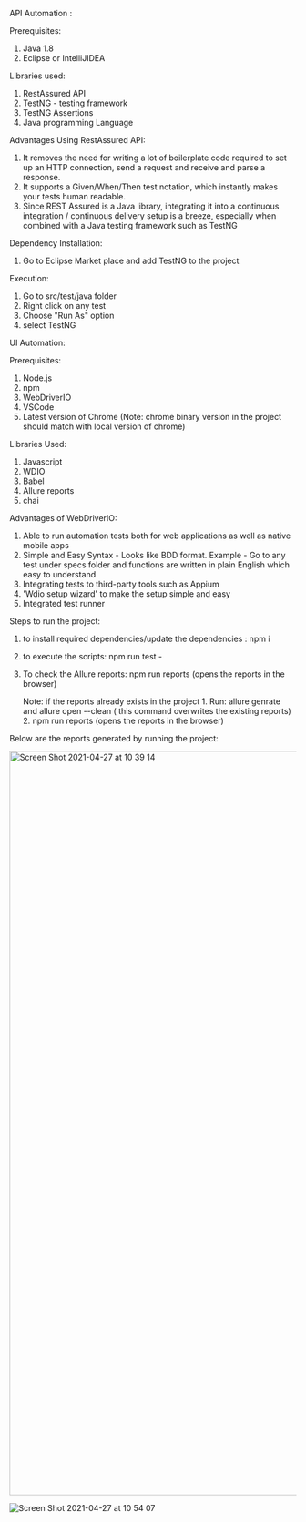 
API Automation :

Prerequisites:

1. Java 1.8
2. Eclipse or IntelliJIDEA

Libraries used:

1. RestAssured API
2. TestNG - testing framework
3. TestNG Assertions 
4. Java programming Language

Advantages Using RestAssured API:

1. It removes the need for writing a lot of boilerplate code required to set up an HTTP connection, send a request and receive and parse a response.
2. It supports a Given/When/Then test notation, which instantly makes your tests human readable.
3. Since REST Assured is a Java library, integrating it into a continuous integration / continuous delivery setup is a breeze, especially when combined with a Java testing framework such as TestNG

Dependency Installation:

1. Go to Eclipse Market place and add TestNG to the project

Execution:

1. Go to src/test/java folder
2. Right click on any test
3. Choose "Run As" option
4. select TestNG


UI Automation:

Prerequisites:

1. Node.js
2. npm
3. WebDriverIO 
4. VSCode
5. Latest version of Chrome (Note: chrome binary version in the project should match with local version of chrome)


Libraries Used:

1. Javascript
2. WDIO
3. Babel
4. Allure reports 
5. chai 

Advantages of WebDriverIO:

1. Able to run automation tests both for web applications as well as native mobile apps
2. Simple and Easy Syntax - Looks like BDD format. Example - Go to any test under specs folder and functions are written in plain English which easy to understand
3. Integrating tests to third-party tools such as Appium
4. 'Wdio setup wizard' to make the setup simple and easy
5. Integrated test runner

Steps to run the project:

1. to install required dependencies/update the dependencies : npm i 
2. to execute the scripts: npm run test - 
3. To check the Allure reports: npm run reports (opens the reports in the browser)

   Note: if the reports already exists in the project 
       1. Run: allure genrate and allure open --clean ( this command overwrites the existing reports)
       2. npm run reports (opens the reports in the browser)
  
Below are the reports generated by running the project:

<img width="1307" alt="Screen Shot 2021-04-27 at 10 39 14" src="https://user-images.githubusercontent.com/29821182/116220884-fd0c7980-a744-11eb-8d26-800af8c34dda.png">

![Screen Shot 2021-04-27 at 10 54 07](https://user-images.githubusercontent.com/29821182/116222961-f979f200-a746-11eb-934e-546f1cae7fe3.png)
